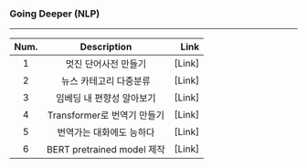 ### Going Deeper (NLP)
-----

| Num. | Description                                      | Link        |
| :---------: | :-------------------:                         |  -------------------: |
| 1            | 멋진 단어사전 만들기 |  [Link]    
| 2             | 뉴스 카테고리 다중분류|[Link]
| 3             |  임베딩 내 편향성 알아보기|[Link]
| 4             |  Transformer로 번역기 만들기| [Link]
| 5             |번역가는 대화에도 능하다| [Link]
| 6             | BERT pretrained model 제작| [Link]|
 
